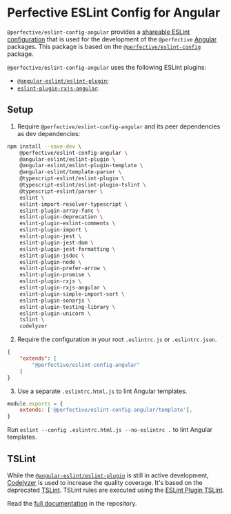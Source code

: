 # Perfective ESLint Config for Angular

`@perfective/eslint-config-angular` provides
a [shareable ESLint configuration](https://eslint.org/docs/developer-guide/shareable-configs)
that is used for the development of the `@perfective` [Angular](https://angular.io) packages.
This package is based on the
[`@perfective/eslint-config`](https://www.npmjs.com/package/@perfective/eslint-config) package.

`@perfective/eslint-config-angular` uses the following ESLint plugins:

* [`@angular-eslint/eslint-plugin`](https://github.com/angular-eslint/angular-eslint);
* [`eslint-plugin-rxjs-angular`](https://github.com/cartant/eslint-plugin-rxjs-angular).

## Setup

1. Require `@perfective/eslint-config-angular` and its peer dependencies as dev dependencies:
```bash
npm install --save-dev \
    @perfective/eslint-config-angular \
    @angular-eslint/eslint-plugin \
    @angular-eslint/eslint-plugin-template \
    @angular-eslint/template-parser \
    @typescript-eslint/eslint-plugin \
    @typescript-eslint/eslint-plugin-tslint \
    @typescript-eslint/parser \
    eslint \
    eslint-import-resolver-typescript \
    eslint-plugin-array-func \
    eslint-plugin-deprecation \
    eslint-plugin-eslint-comments \
    eslint-plugin-import \
    eslint-plugin-jest \
    eslint-plugin-jest-dom \
    eslint-plugin-jest-formatting \
    eslint-plugin-jsdoc \
    eslint-plugin-node \
    eslint-plugin-prefer-arrow \
    eslint-plugin-promise \
    eslint-plugin-rxjs \
    eslint-plugin-rxjs-angular \
    eslint-plugin-simple-import-sort \
    eslint-plugin-sonarjs \
    eslint-plugin-testing-library \
    eslint-plugin-unicorn \
    tslint \
    codelyzer
```

2. Require the configuration in your root `.eslintrc.js` or `.eslintrc.json`.
```json
{
    "extends": [
        "@perfective/eslint-config-angular"
    ]
}
```

3. Use a separate `.eslintrc.html.js` to lint Angular templates.
```js
module.exports = {
    extends: ['@perfective/eslint-config-angular/template'],
}
```

Run `eslint --config .eslintrc.html.js --no-eslintrc .` to lint Angular templates.

## TSLint

While the [`@angular-eslint/eslint-plugin`](https://github.com/angular-eslint/angular-eslint) is
still in active development,
[Codelyzer](https://github.com/mgechev/codelyzer) is used to increase the quality coverage.
It's based on the deprecated [TSLint](https://palantir.github.io/tslint/).
TSLint rules are executed using the
[ESLint Plugin TSLint](https://github.com/typescript-eslint/typescript-eslint/tree/master/packages/eslint-plugin-tslint).

Read the [full documentation](https://github.com/perfective/estlint-config-angular/blob/master/README.adoc) 
in the repository.
